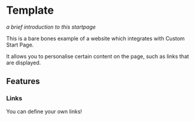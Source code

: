 # Template

*a brief introduction to this startpage*

This is a bare bones example of a website which integrates with Custom Start Page.

It allows you to personalise certain content on the page, such as links that are displayed.

## Features

### Links

You can define your own links!
